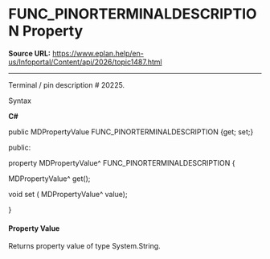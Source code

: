 # FUNC_PINORTERMINALDESCRIPTION Property

**Source URL:** https://www.eplan.help/en-us/Infoportal/Content/api/2026/topic1487.html

---

Terminal / pin description # 20225.

Syntax

**C#**



public MDPropertyValue FUNC_PINORTERMINALDESCRIPTION {get; set;}

public:

property MDPropertyValue^ FUNC_PINORTERMINALDESCRIPTION {

   MDPropertyValue^ get();

   void set (    MDPropertyValue^ value);

}


#### Property Value

Returns property value of type System.String.
